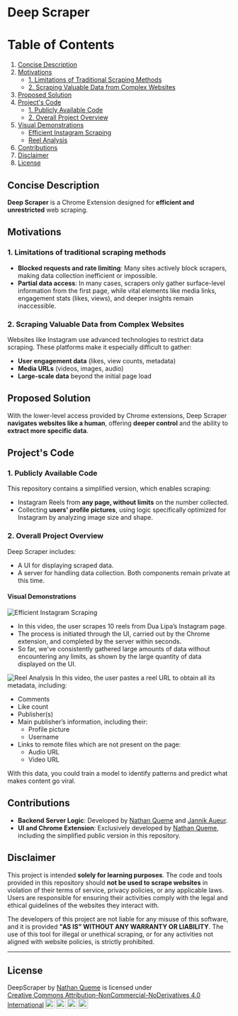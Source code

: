 # Deep Scraper

# Table of Contents
1. [Concise Description](#concise-description)
2. [Motivations](#motivations)
    - [1. Limitations of Traditional Scraping Methods](#1-limitations-of-traditional-scraping-methods)
    - [2. Scraping Valuable Data from Complex Websites](#2-scraping-valuable-data-from-complex-websites)
3. [Proposed Solution](#proposed-solution)
4. [Project's Code](#projects-code)
    - [1. Publicly Available Code](#1-publicly-available-code)
    - [2. Overall Project Overview](#2-overall-project-overview)
5. [Visual Demonstrations](#visual-demonstrations)
    - [Efficient Instagram Scraping](#efficient-instagram-scraping)
    - [Reel Analysis](#reel-analysis)
6. [Contributions](#contributions)
7. [Disclaimer](#disclaimer)
8. [License](#license)

## Concise Description
**Deep Scraper** is a Chrome Extension designed for **efficient and unrestricted** web scraping.

## Motivations

### 1. Limitations of traditional scraping methods
- **Blocked requests and rate limiting**: Many sites actively block scrapers, making data collection inefficient or impossible.
- **Partial data access**: In many cases, scrapers only gather surface-level information from the first page, while vital elements like media links, engagement stats (likes, views), and deeper insights remain inaccessible.

### 2. Scraping Valuable Data from Complex Websites
Websites like Instagram use advanced technologies to restrict data scraping. These platforms make it especially difficult to gather:
- **User engagement data** (likes, view counts, metadata)
- **Media URLs** (videos, images, audio)
- **Large-scale data** beyond the initial page load

## Proposed Solution
With the lower-level access provided by Chrome extensions, Deep Scraper **navigates websites like a human**, offering **deeper control** and the ability to **extract more specific data**.

## Project's Code

### 1. Publicly Available Code
This repository contains a simplified version, which enables scraping:
- Instagram Reels from **any page, without limits** on the number collected.
- Collecting **users' profile pictures**, using logic specifically optimized for Instagram by analyzing image size and shape.

### 2. Overall Project Overview
Deep Scraper includes:
- A UI for displaying scraped data.
- A server for handling data collection.
Both components remain private at this time.

#### Visual Demonstrations
![Efficient Instagram Scraping](images/demo/ReelCollection.gif)
- In this video, the user scrapes 10 reels from Dua Lipa’s Instagram page. 
- The process is initiated through the UI, carried out by the Chrome extension, and completed by the server within seconds. 
- So far, we've consistently gathered large amounts of data without encountering any limits, as shown by the large quantity of data displayed on the UI.

![Reel Analysis](images/demo/ReelAnalysis.gif)
In this video, the user pastes a reel URL to obtain all its metadata, including:
- Comments
- Like count
- Publisher(s)
- Main publisher’s information, including their: 
    - Profile picture
    - Username
- Links to remote files which are not present on the page:
    - Audio URL
    - Video URL

With this data, you could train a model to identify patterns and predict what makes content go viral.

## Contributions
- **Backend Server Logic**: Developed by [Nathan Queme](https://github.com/ntqme) and [Jannik Aueur](https://github.com/jannikauer).
- **UI and Chrome Extension**: Exclusively developed by [Nathan Queme](https://github.com/ntqme), including the simplified public version in this repository.

## Disclaimer
This project is intended **solely for learning purposes**. The code and tools provided in this repository should **not be used to scrape websites** in violation of their terms of service, privacy policies, or any applicable laws. Users are responsible for ensuring their activities comply with the legal and ethical guidelines of the websites they interact with.

The developers of this project are not liable for any misuse of this software, and it is provided **"AS IS" WITHOUT ANY WARRANTY OR LIABILITY**. The use of this tool for illegal or unethical scraping, or for any activities not aligned with website policies, is strictly prohibited.

---


## License
<p xmlns:cc="http://creativecommons.org/ns#" xmlns:dct="http://purl.org/dc/terms/"><span property="dct:title">DeepScraper</span> by <a rel="cc:attributionURL dct:creator" property="cc:attributionName" href="https://github.com/n-queme">Nathan Queme</a> is licensed under <a href="https://creativecommons.org/licenses/by-nc-nd/4.0/?ref=chooser-v1" target="_blank" rel="license noopener noreferrer" style="display:inline-block;">Creative Commons Attribution-NonCommercial-NoDerivatives 4.0 International<img style="height:22px!important;margin-left:3px;vertical-align:text-bottom;" src="https://mirrors.creativecommons.org/presskit/icons/cc.svg?ref=chooser-v1" alt=""><img style="height:22px!important;margin-left:3px;vertical-align:text-bottom;" src="https://mirrors.creativecommons.org/presskit/icons/by.svg?ref=chooser-v1" alt=""><img style="height:22px!important;margin-left:3px;vertical-align:text-bottom;" src="https://mirrors.creativecommons.org/presskit/icons/nc.svg?ref=chooser-v1" alt=""><img style="height:22px!important;margin-left:3px;vertical-align:text-bottom;" src="https://mirrors.creativecommons.org/presskit/icons/nd.svg?ref=chooser-v1" alt=""></a></p>
